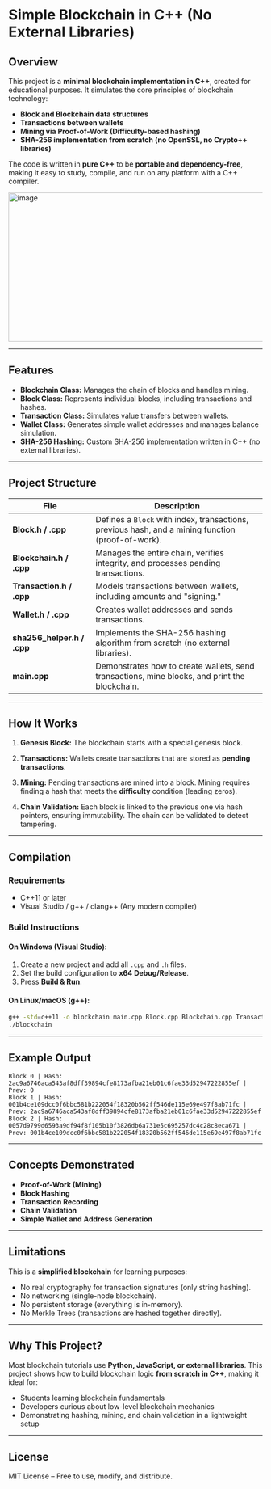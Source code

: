 # **Simple Blockchain in C++ (No External Libraries)**

## **Overview**

This project is a **minimal blockchain implementation in C++**, created for educational purposes.
It simulates the core principles of blockchain technology:

* **Block and Blockchain data structures**
* **Transactions between wallets**
* **Mining via Proof-of-Work (Difficulty-based hashing)**
* **SHA-256 implementation from scratch (no OpenSSL, no Crypto++ libraries)**

The code is written in **pure C++** to be **portable and dependency-free**, making it easy to study, compile, and run on any platform with a C++ compiler.

<img width="1048" height="295" alt="image" src="https://github.com/user-attachments/assets/a6dfede1-d8d6-4ccb-8b1a-9b3d8e70e877" />

---

## **Features**

*  **Blockchain Class:** Manages the chain of blocks and handles mining.
*  **Block Class:** Represents individual blocks, including transactions and hashes.
*  **Transaction Class:** Simulates value transfers between wallets.
*  **Wallet Class:** Generates simple wallet addresses and manages balance simulation.
*  **SHA-256 Hashing:** Custom SHA-256 implementation written in C++ (no external libraries).

---

## **Project Structure**

| File                        | Description                                                                                       |
| --------------------------- | ------------------------------------------------------------------------------------------------- |
| **Block.h / .cpp**          | Defines a `Block` with index, transactions, previous hash, and a mining function (proof-of-work). |
| **Blockchain.h / .cpp**     | Manages the entire chain, verifies integrity, and processes pending transactions.                 |
| **Transaction.h / .cpp**    | Models transactions between wallets, including amounts and "signing."                             |
| **Wallet.h / .cpp**         | Creates wallet addresses and sends transactions.                                                  |
| **sha256\_helper.h / .cpp** | Implements the SHA-256 hashing algorithm from scratch (no external libraries).                    |
| **main.cpp**                | Demonstrates how to create wallets, send transactions, mine blocks, and print the blockchain.     |

---

## **How It Works**

1. **Genesis Block:**
   The blockchain starts with a special genesis block.

2. **Transactions:**
   Wallets create transactions that are stored as **pending transactions**.

3. **Mining:**
   Pending transactions are mined into a block. Mining requires finding a hash that meets the **difficulty** condition (leading zeros).

4. **Chain Validation:**
   Each block is linked to the previous one via hash pointers, ensuring immutability. The chain can be validated to detect tampering.

---

## **Compilation**

### **Requirements**

* C++11 or later
* Visual Studio / g++ / clang++ (Any modern compiler)

### **Build Instructions**

#### **On Windows (Visual Studio):**

1. Create a new project and add all `.cpp` and `.h` files.
2. Set the build configuration to **x64 Debug/Release**.
3. Press **Build & Run**.

#### **On Linux/macOS (g++):**

```bash
g++ -std=c++11 -o blockchain main.cpp Block.cpp Blockchain.cpp Transaction.cpp Wallet.cpp sha256_helper.cpp
./blockchain
```

---

## **Example Output**

```
Block 0 | Hash: 2ac9a6746aca543af8dff39894cfe8173afba21eb01c6fae33d52947222855ef | Prev: 0
Block 1 | Hash: 001b4ce109dcc0f6bbc581b222054f18320b562ff546de115e69e497f8ab71fc | Prev: 2ac9a6746aca543af8dff39894cfe8173afba21eb01c6fae33d52947222855ef
Block 2 | Hash: 0057d9799d6593a9df94f8f105b10f3826db6a731e5c695257dc4c28c8eca671 | Prev: 001b4ce109dcc0f6bbc581b222054f18320b562ff546de115e69e497f8ab71fc
```

---

## **Concepts Demonstrated**

* **Proof-of-Work (Mining)**
* **Block Hashing**
* **Transaction Recording**
* **Chain Validation**
* **Simple Wallet and Address Generation**

---

## **Limitations**

This is a **simplified blockchain** for learning purposes:

* No real cryptography for transaction signatures (only string hashing).
* No networking (single-node blockchain).
* No persistent storage (everything is in-memory).
* No Merkle Trees (transactions are hashed together directly).

---

## **Why This Project?**

Most blockchain tutorials use **Python, JavaScript, or external libraries**.
This project shows how to build blockchain logic **from scratch in C++**, making it ideal for:

* Students learning blockchain fundamentals
* Developers curious about low-level blockchain mechanics
* Demonstrating hashing, mining, and chain validation in a lightweight setup

---

## **License**

MIT License – Free to use, modify, and distribute.
